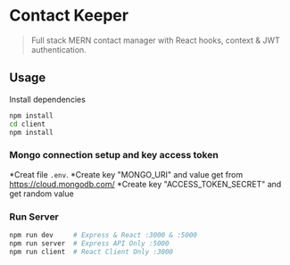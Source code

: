 # Contact Keeper

> Full stack MERN contact manager with React hooks, context & JWT authentication.

## Usage

Install dependencies

```bash
npm install
cd client
npm install
```

### Mongo connection setup and key access token

*Creat file ```.env```.
*Create key "MONGO_URI" and value get from <a href="https://cloud.mongodb.com/">https://cloud.mongodb.com/</a>
*Create key "ACCESS_TOKEN_SECRET" and get random value

### Run Server

```bash
npm run dev     # Express & React :3000 & :5000
npm run server  # Express API Only :5000
npm run client  # React Client Only :3000
```
